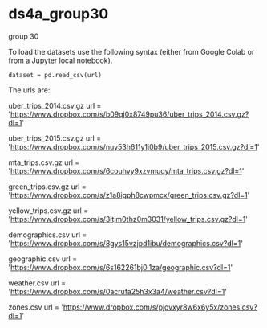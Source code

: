 # ds4a_group30
group 30

To load the datasets use the following syntax (either from Google Colab or from a Jupyter local notebook).

	dataset = pd.read_csv(url)

The urls are:

uber_trips_2014.csv.gz
	url = 'https://www.dropbox.com/s/b09qj0x8749pu36/uber_trips_2014.csv.gz?dl=1'

uber_trips_2015.csv.gz
	url = 'https://www.dropbox.com/s/nuy53h611y1j0b9/uber_trips_2015.csv.gz?dl=1'

mta_trips.csv.gz
	url = 'https://www.dropbox.com/s/6couhvy9xzvmuqy/mta_trips.csv.gz?dl=1'

green_trips.csv.gz
	url = 'https://www.dropbox.com/s/z1a8igph8cwpmcx/green_trips.csv.gz?dl=1'

yellow_trips.csv.gz
	url = 'https://www.dropbox.com/s/3itjm0thz0m3031/yellow_trips.csv.gz?dl=1'

demographics.csv
	url = 'https://www.dropbox.com/s/8gys15vzjpd1ibu/demographics.csv?dl=1'

geographic.csv
	url = 'https://www.dropbox.com/s/6s162261bj0i1za/geographic.csv?dl=1'


weather.csv
	url = 'https://www.dropbox.com/s/0acrufa25h3x3a4/weather.csv?dl=1'

zones.csv
	url = 'https://www.dropbox.com/s/pjovxyr8w6x6y5x/zones.csv?dl=1'
